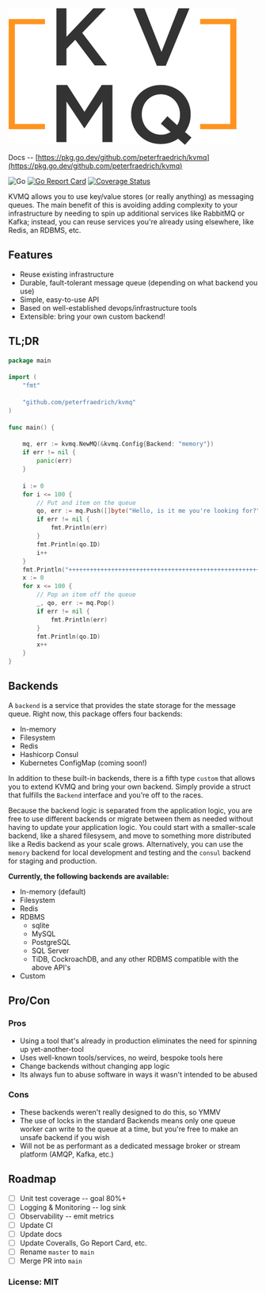 ![KVMQ](docs/kvmq_logo.png)

Docs -- [https://pkg.go.dev/github.com/peterfraedrich/kvmq](https://pkg.go.dev/github.com/peterfraedrich/kvmq)

![Go](https://github.com/peterfraedrich/kvmq/workflows/Go/badge.svg)
[![Go Report Card](https://goreportcard.com/badge/github.com/peterfraedrich/kvmq)](https://goreportcard.com/report/github.com/peterfraedrich/kvmq)
[![Coverage Status](https://coveralls.io/repos/github/peterfraedrich/kvmq/badge.svg?branch=master)](https://coveralls.io/github/peterfraedrich/kvmq?branch=master)

KVMQ allows you to use key/value stores (or really anything) as messaging queues. The main benefit of this is avoiding adding complexity to your infrastructure by needing to spin up additional services like RabbitMQ or Kafka; instead, you can reuse services you're already using elsewhere, like Redis, an RDBMS, etc.

## Features
* Reuse existing infrastructure
* Durable, fault-tolerant message queue (depending on what backend you use)
* Simple, easy-to-use API
* Based on well-established devops/infrastructure tools
* Extensible: bring your own custom backend!

## TL;DR

```go
package main

import (
	"fmt"

	"github.com/peterfraedrich/kvmq"
)

func main() {

	mq, err := kvmq.NewMQ(&kvmq.Config{Backend: "memory"})
	if err != nil {
		panic(err)
	}

	i := 0
	for i <= 100 {
		// Put and item on the queue
		qo, err := mq.Push([]byte("Hello, is it me you're looking for?"))
		if err != nil {
			fmt.Println(err)
		}
		fmt.Println(qo.ID)
		i++
	}
	fmt.Println("++++++++++++++++++++++++++++++++++++++++++++++++++++++")
	x := 0
	for x <= 100 {
		// Pop an item off the queue
		_, qo, err := mq.Pop()
		if err != nil {
			fmt.Println(err)
		}
		fmt.Println(qo.ID)
		x++
	}
}
```

## Backends
A `backend` is a service that provides the state storage for the message queue. Right now, this package offers four backends:
* In-memory
* Filesystem
* Redis
* Hashicorp Consul
* Kubernetes ConfigMap (coming soon!)

In addition to these built-in backends, there is a fifth type `custom` that allows you to extend KVMQ and bring your own backend. Simply provide a struct that fulfills the `Backend` interface and you're off to the races.

Because the backend logic is separated from the application logic, you are free to use different backends or migrate between them as needed without having to update your application logic. You could start with a smaller-scale backend, like a shared filesysem, and move to something more distributed like a Redis backend as your scale grows. Alternatively, you can use the `memory` backend for local development and testing and the `consul` backend for staging and production.

<b>Currently, the following backends are available:</b>
* In-memory (default)
* Filesystem
* Redis
* RDBMS
	* sqlite
	* MySQL
	* PostgreSQL
	* SQL Server
	* TiDB, CockroachDB, and any other RDBMS compatible with the above API's
* Custom

## Pro/Con

### Pros
* Using a tool that's already in production eliminates the need for spinning up yet-another-tool
* Uses well-known tools/services, no weird, bespoke tools here
* Change backends without changing app logic
* Its always fun to abuse software in ways it wasn't intended to be abused

### Cons
* These backends weren't really designed to do this, so YMMV
* The use of locks in the standard Backends means only one queue worker can write to the queue at a time, but you're free to make an unsafe backend if you wish
* Will not be as performant as a dedicated message broker or stream platform (AMQP, Kafka, etc.)

## Roadmap
- [ ] Unit test coverage -- goal 80%+
- [ ] Logging & Monitoring -- log sink
- [ ] Observability -- emit metrics
- [ ] Update CI
- [ ] Update docs
- [ ] Update Coveralls, Go Report Card, etc.
- [ ] Rename `master` to `main`
- [ ] Merge PR into `main`

### License: MIT
